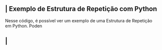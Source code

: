  ## | Exemplo de Estrutura de Repetição com Python 

   Nesse código, é possível ver um exemplo de uma Estrutura de Repetição em Python. Poden
 
 ## |
